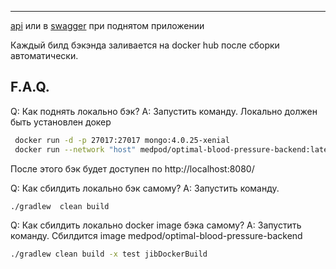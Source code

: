 ---
[api](./doc/api.md) или в [swagger](http://localhost:8080/swagger-ui.html) при поднятом приложении

Каждый билд бэкэнда заливается на docker hub после сборки автоматически.

## F.A.Q.
Q: Как поднять локально бэк?
A: Запустить команду. Локально должен быть установлен докер
```bash
 docker run -d -p 27017:27017 mongo:4.0.25-xenial
 docker run --network "host" medpod/optimal-blood-pressure-backend:latest 
```
После этого бэк будет доступен по http://localhost:8080/

Q: Как сбилдить локально бэк самому?
A: Запустить команду.
```bash
./gradlew  clean build
```

Q: Как сбилдить локально docker image бэка самому?
A: Запустить команду. Сбилдится image medpod/optimal-blood-pressure-backend
```bash
./gradlew clean build -x test jibDockerBuild
```